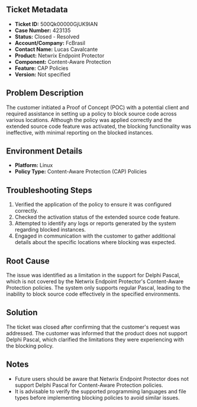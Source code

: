 ## Ticket Metadata
- **Ticket ID:** 500Qk00000GjUK9IAN
- **Case Number:** 423135
- **Status:** Closed - Resolved
- **Account/Company:** FcBrasil
- **Contact Name:** Lucas Cavalcante
- **Product:** Netwrix Endpoint Protector
- **Component:** Content-Aware Protection
- **Feature:** CAP Policies
- **Version:** Not specified

## Problem Description
The customer initiated a Proof of Concept (POC) with a potential client and required assistance in setting up a policy to block source code across various locations. Although the policy was applied correctly and the extended source code feature was activated, the blocking functionality was ineffective, with minimal reporting on the blocked instances.

## Environment Details
- **Platform:** Linux
- **Policy Type:** Content-Aware Protection (CAP) Policies

## Troubleshooting Steps
1. Verified the application of the policy to ensure it was configured correctly.
2. Checked the activation status of the extended source code feature.
3. Attempted to identify any logs or reports generated by the system regarding blocked instances.
4. Engaged in communication with the customer to gather additional details about the specific locations where blocking was expected.

## Root Cause
The issue was identified as a limitation in the support for Delphi Pascal, which is not covered by the Netwrix Endpoint Protector's Content-Aware Protection policies. The system only supports regular Pascal, leading to the inability to block source code effectively in the specified environments.

## Solution
The ticket was closed after confirming that the customer's request was addressed. The customer was informed that the product does not support Delphi Pascal, which clarified the limitations they were experiencing with the blocking policy.

## Notes
- Future users should be aware that Netwrix Endpoint Protector does not support Delphi Pascal for Content-Aware Protection policies.
- It is advisable to verify the supported programming languages and file types before implementing blocking policies to avoid similar issues.